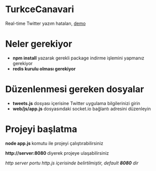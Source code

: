 TurkceCanavari
==============

Real-time Twitter yazım hataları, [demo](http://twikan.com/turkce)


Neler gerekiyor
==============

- <b>npm install</b> yazarak gerekli package indirme işlemini yapmanız gerekiyor
- <b>redis kurulu olması gerekiyor</b>
 
Düzenlenmesi gereken dosyalar
==============

- <b>tweets.js</b> dosyası içerisine Twitter uygulama bilgilerinizi girin
- <b>web/js/app.js</b> dosyasındaki socket.io bağlantı adresini düzenleyin






Projeyi başlatma
==============

<b>node app.js </b> komutu ile projeyi çalıştırabilirsiniz


<b>http://server:8080  </b> diyerek projeye ulaşabilirsiniz


<i>http server portu http.js içerisinde belirtilmiştir, default <b>8080</b> dir</i>
